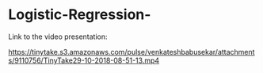 # Logistic-Regression-

Link to the video presentation: 

https://tinytake.s3.amazonaws.com/pulse/venkateshbabusekar/attachments/9110756/TinyTake29-10-2018-08-51-13.mp4
